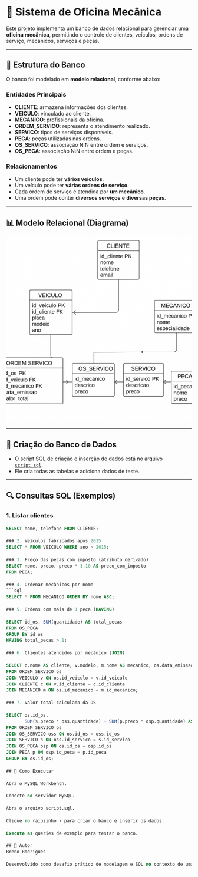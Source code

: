 # 📌 Sistema de Oficina Mecânica

Este projeto implementa um banco de dados relacional para gerenciar uma **oficina mecânica**, permitindo o controle de clientes, veículos, ordens de serviço, mecânicos, serviços e peças.

---

## 🔧 Estrutura do Banco

O banco foi modelado em **modelo relacional**, conforme abaixo:

### Entidades Principais
- **CLIENTE**: armazena informações dos clientes.
- **VEICULO**: vinculado ao cliente.
- **MECANICO**: profissionais da oficina.
- **ORDEM_SERVICO**: representa o atendimento realizado.
- **SERVICO**: tipos de serviços disponíveis.
- **PECA**: peças utilizadas nas ordens.
- **OS_SERVICO**: associação N:N entre ordem e serviços.
- **OS_PECA**: associação N:N entre ordem e peças.

### Relacionamentos
- Um cliente pode ter **vários veículos**.
- Um veículo pode ter **várias ordens de serviço**.
- Cada ordem de serviço é atendida por **um mecânico**.
- Uma ordem pode conter **diversos serviços** e **diversas peças**.

---

## 📊 Modelo Relacional (Diagrama)

<p align="center">
  <img src="diagramasql.png" alt="Diagrama SQL" width="600"/>
</p>

---

## 💾 Criação do Banco de Dados

- O script SQL de criação e inserção de dados está no arquivo [`script.sql`](script.sql).  
- Ele cria todas as tabelas e adiciona dados de teste.

---

## 🔍 Consultas SQL (Exemplos)

### 1. Listar clientes
```sql
SELECT nome, telefone FROM CLIENTE;

### 2. Veículos fabricados após 2015
SELECT * FROM VEICULO WHERE ano > 2015;

### 3. Preço das peças com imposto (atributo derivado)
SELECT nome, preco, preco * 1.10 AS preco_com_imposto
FROM PECA;

### 4. Ordenar mecânicos por nome
```sql
SELECT * FROM MECANICO ORDER BY nome ASC;

### 5. Ordens com mais de 1 peça (HAVING)

SELECT id_os, SUM(quantidade) AS total_pecas
FROM OS_PECA
GROUP BY id_os
HAVING total_pecas > 1;

### 6. Clientes atendidos por mecânico (JOIN)

SELECT c.nome AS cliente, v.modelo, m.nome AS mecanico, os.data_emissao
FROM ORDEM_SERVICO os
JOIN VEICULO v ON os.id_veiculo = v.id_veiculo
JOIN CLIENTE c ON v.id_cliente = c.id_cliente
JOIN MECANICO m ON os.id_mecanico = m.id_mecanico;

### 7. Valor total calculado da OS

SELECT os.id_os,
       SUM(s.preco * oss.quantidade) + SUM(p.preco * osp.quantidade) AS valor_total
FROM ORDEM_SERVICO os
JOIN OS_SERVICO oss ON os.id_os = oss.id_os
JOIN SERVICO s ON oss.id_servico = s.id_servico
JOIN OS_PECA osp ON os.id_os = osp.id_os
JOIN PECA p ON osp.id_peca = p.id_peca
GROUP BY os.id_os;

## 🚀 Como Executar

Abra o MySQL Workbench.

Conecte no servidor MySQL.

Abra o arquivo script.sql.

Clique no raiozinho ⚡ para criar o banco e inserir os dados.

Execute as queries de exemplo para testar o banco.

## 📌 Autor
Breno Rodrigues 

Desenvolvido como desafio prático de modelagem e SQL no contexto de uma oficina mecânica.
---


